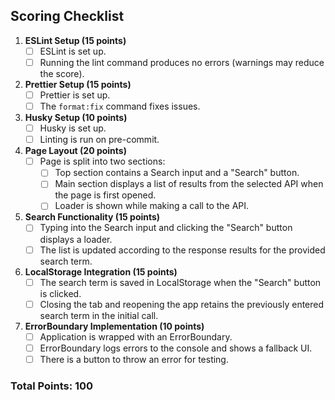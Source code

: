 ## Scoring Checklist

1. **ESLint Setup (15 points)**
   - [ ] ESLint is set up.
   - [ ] Running the lint command produces no errors (warnings may reduce the score).

2. **Prettier Setup (15 points)**
   - [ ] Prettier is set up.
   - [ ] The `format:fix` command fixes issues.

3. **Husky Setup (10 points)**
   - [ ] Husky is set up.
   - [ ] Linting is run on pre-commit.

4. **Page Layout (20 points)**
   - [ ] Page is split into two sections:
     - [ ] Top section contains a Search input and a "Search" button.
     - [ ] Main section displays a list of results from the selected API when the page is first opened.
     - [ ] Loader is shown while making a call to the API.

5. **Search Functionality (15 points)**
   - [ ] Typing into the Search input and clicking the "Search" button displays a loader.
   - [ ] The list is updated according to the response results for the provided search term.

6. **LocalStorage Integration (15 points)**
   - [ ] The search term is saved in LocalStorage when the "Search" button is clicked.
   - [ ] Closing the tab and reopening the app retains the previously entered search term in the initial call.

7. **ErrorBoundary Implementation (10 points)**
   - [ ] Application is wrapped with an ErrorBoundary.
   - [ ] ErrorBoundary logs errors to the console and shows a fallback UI.
   - [ ] There is a button to throw an error for testing.

### Total Points: 100
